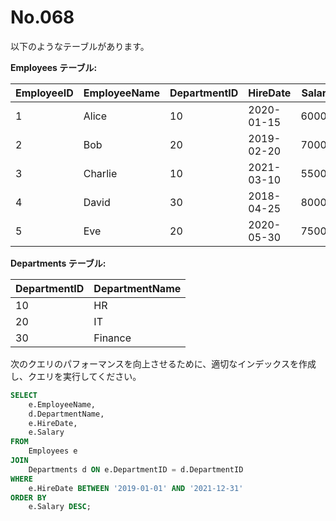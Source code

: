 # No.068

以下のようなテーブルがあります。

**Employees テーブル:**

| EmployeeID | EmployeeName | DepartmentID | HireDate   | Salary  |
|------------|--------------|--------------|------------|---------|
| 1          | Alice        | 10           | 2020-01-15 | 60000   |
| 2          | Bob          | 20           | 2019-02-20 | 70000   |
| 3          | Charlie      | 10           | 2021-03-10 | 55000   |
| 4          | David        | 30           | 2018-04-25 | 80000   |
| 5          | Eve          | 20           | 2020-05-30 | 75000   |

**Departments テーブル:**

| DepartmentID | DepartmentName |
|--------------|----------------|
| 10           | HR             |
| 20           | IT             |
| 30           | Finance        |

次のクエリのパフォーマンスを向上させるために、適切なインデックスを作成し、クエリを実行してください。

```sql
SELECT
    e.EmployeeName,
    d.DepartmentName,
    e.HireDate,
    e.Salary
FROM
    Employees e
JOIN
    Departments d ON e.DepartmentID = d.DepartmentID
WHERE
    e.HireDate BETWEEN '2019-01-01' AND '2021-12-31'
ORDER BY
    e.Salary DESC;
```
